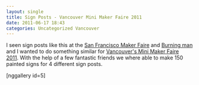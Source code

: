```yaml
---
layout: single
title: Sign Posts - Vancouver Mini Maker Faire 2011
date: 2011-06-17 18:43
categories: Uncategorized Vancouver
---
```

I seen sign posts like this at the <a href="http://makerfaire.com/bayarea/2011/">San Francisco Maker Faire</a> and <a href="http://www.burningman.com/">Burning man</a> and I wanted to do something similar for <a href="http://makerfaire.ca/">Vancouver's Mini Maker Faire 2011</a>. With the help of a few fantastic friends we where able to make 150 painted signs for 4 different sign posts.

[nggallery id=5]
